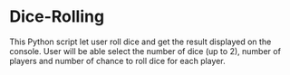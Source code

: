 # Dice-Rolling
This Python script let user roll dice and get the result displayed on the console. User will be able select the number of dice (up to 2), number of players and number of chance to roll dice for each player. 
